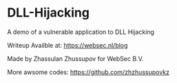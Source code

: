 # DLL-Hijacking
A demo of a vulnerable application to DLL Hijacking

Writeup Availble at: https://websec.nl/blog

Made by Zhassulan Zhussupov for WebSec B.V.

More awsome codes: https://github.com/zhzhussupovkz
